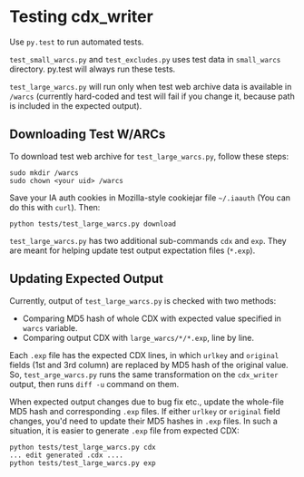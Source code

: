 # Testing cdx_writer

Use ``py.test`` to run automated tests.

``test_small_warcs.py`` and ``test_excludes.py`` uses test data in
``small_warcs`` directory. py.test will always run these tests.

``test_large_warcs.py`` will run only when test web archive data
is available in ``/warcs`` (currently hard-coded and test will fail if
you change it, because path is included in the expected output).

## Downloading Test W/ARCs

To download test web archive for ``test_large_warcs.py``, follow these steps:

    sudo mkdir /warcs
	sudo chown <your uid> /warcs

Save your IA auth cookies in Mozilla-style cookiejar file ``~/.iaauth``
(You can do this with ``curl``). Then:

	python tests/test_large_warcs.py download

``test_large_warcs.py`` has two additional sub-commands ``cdx`` and ``exp``.
They are meant for helping update test output expectation files (``*.exp``).

## Updating Expected Output

Currently, output of ``test_large_warcs.py`` is checked with two methods:

- Comparing MD5 hash of whole CDX with expected value specified in ``warcs``
  variable.
- Comparing output CDX with ``large_warcs/*/*.exp``, line by line.

Each ``.exp`` file has the expected CDX lines, in which ``urlkey`` and
``original`` fields (1st and 3rd column) are replaced by MD5 hash of the
original value. So, ``test_arge_warcs.py`` runs the same transformation
on the ``cdx_writer`` output, then runs ``diff -u`` command on them.

When expected output changes due to bug fix etc., update the whole-file
MD5 hash and corresponding ``.exp`` files. If either ``urlkey`` or
``original`` field changes, you'd need to update their MD5 hashes in ``.exp``
files. In such a situation, it is easier to generate ``.exp`` file from
expected CDX:

    python tests/test_large_warcs.py cdx
	... edit generated .cdx ....
	python tests/test_large_warcs.py exp
